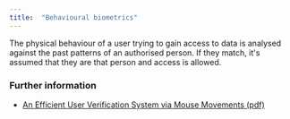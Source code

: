 ```yaml
---
title:  "Behavioural biometrics"
---
```


The physical behaviour of a user trying to gain access to data is analysed against the past patterns of an authorised person. If they match, it's assumed that they are that person and access is allowed.

### Further information
* [An Efficient User Verification System via Mouse Movements (pdf)](http://www.cs.wm.edu/~hnw/paper/ccs11.pdf)
